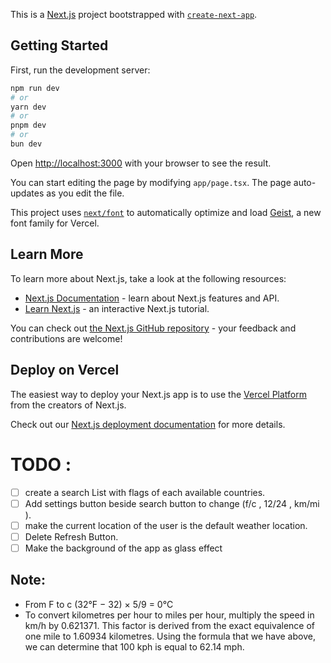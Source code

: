 This is a [Next.js](https://nextjs.org) project bootstrapped with [`create-next-app`](https://nextjs.org/docs/app/api-reference/cli/create-next-app).

## Getting Started

First, run the development server:

```bash
npm run dev
# or
yarn dev
# or
pnpm dev
# or
bun dev
```

Open [http://localhost:3000](http://localhost:3000) with your browser to see the result.

You can start editing the page by modifying `app/page.tsx`. The page auto-updates as you edit the file.

This project uses [`next/font`](https://nextjs.org/docs/app/building-your-application/optimizing/fonts) to automatically optimize and load [Geist](https://vercel.com/font), a new font family for Vercel.

## Learn More

To learn more about Next.js, take a look at the following resources:

- [Next.js Documentation](https://nextjs.org/docs) - learn about Next.js features and API.
- [Learn Next.js](https://nextjs.org/learn) - an interactive Next.js tutorial.

You can check out [the Next.js GitHub repository](https://github.com/vercel/next.js) - your feedback and contributions are welcome!

## Deploy on Vercel

The easiest way to deploy your Next.js app is to use the [Vercel Platform](https://vercel.com/new?utm_medium=default-template&filter=next.js&utm_source=create-next-app&utm_campaign=create-next-app-readme) from the creators of Next.js.

Check out our [Next.js deployment documentation](https://nextjs.org/docs/app/building-your-application/deploying) for more details.

# TODO :

- [ ] create a search List with flags of each available countries.
- [ ] Add settings button beside search button to change (f/c , 12/24 , km/mi ).
- [ ] make the current location of the user is the default weather location.
- [ ] Delete Refresh Button.
- [ ] Make the background of the app as glass effect

## Note:

- From F to c (32°F − 32) × 5/9 = 0°C
- To convert kilometres per hour to miles per hour, multiply the speed in km/h by 0.621371. This factor is derived from the exact equivalence of one mile to 1.60934 kilometres. Using the formula that we have above, we can determine that 100 kph is equal to 62.14 mph.
